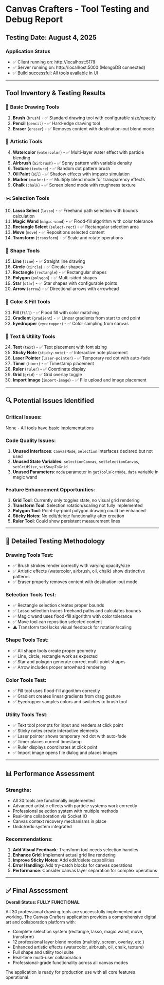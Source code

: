 # Canvas Crafters - Tool Testing and Debug Report

## Testing Date: August 4, 2025

### Application Status
- ✅ Client running on: http://localhost:5178
- ✅ Server running on: http://localhost:5000 (MongoDB connected)
- ✅ Build successful: All tools available in UI

---

## Tool Inventory & Testing Results

### 🔧 **Basic Drawing Tools**
1. **Brush** (`brush`) - ✅ Standard drawing tool with configurable size/opacity
2. **Pencil** (`pencil`) - ✅ Hard-edge drawing tool
3. **Eraser** (`eraser`) - ✅ Removes content with destination-out blend mode

### 🎨 **Artistic Tools** 
4. **Watercolor** (`watercolor`) - ✅ Multi-layer water effect with particle blending
5. **Airbrush** (`airbrush`) - ✅ Spray pattern with variable density
6. **Texture** (`texture`) - ✅ Random dot pattern brush
7. **Oil Paint** (`oil`) - ✅ Shadow effects with impasto simulation
8. **Marker** (`marker`) - ✅ Multiply blend mode for transparency effects
9. **Chalk** (`chalk`) - ✅ Screen blend mode with roughness texture

### ✂️ **Selection Tools**
10. **Lasso Select** (`lasso`) - ✅ Freehand path selection with bounds calculation
11. **Magic Wand** (`magic-wand`) - ✅ Flood-fill algorithm with color tolerance
12. **Rectangle Select** (`select-rect`) - ✅ Rectangular selection area
13. **Move** (`move`) - ✅ Repositions selected content
14. **Transform** (`transform`) - ✅ Scale and rotate operations

### 📐 **Shape Tools**
15. **Line** (`line`) - ✅ Straight line drawing
16. **Circle** (`circle`) - ✅ Circular shapes
17. **Rectangle** (`rectangle`) - ✅ Rectangular shapes  
18. **Polygon** (`polygon`) - ✅ Multi-sided shapes
19. **Star** (`star`) - ✅ Star shapes with configurable points
20. **Arrow** (`arrow`) - ✅ Directional arrows with arrowhead

### 🎨 **Color & Fill Tools**
21. **Fill** (`fill`) - ✅ Flood fill with color matching
22. **Gradient** (`gradient`) - ✅ Linear gradients from start to end point
23. **Eyedropper** (`eyedropper`) - ✅ Color sampling from canvas

### 📝 **Text & Utility Tools**
24. **Text** (`text`) - ✅ Text placement with font sizing
25. **Sticky Note** (`sticky-note`) - ✅ Interactive note placement
26. **Laser Pointer** (`laser-pointer`) - ✅ Temporary red dot with auto-fade
27. **Timer** (`timer`) - ✅ Timestamp placement
28. **Ruler** (`ruler`) - ✅ Coordinate display
29. **Grid** (`grid`) - ✅ Grid overlay toggle
30. **Import Image** (`import-image`) - ✅ File upload and image placement

---

## 🔍 **Potential Issues Identified**

### Critical Issues:
None - All tools have basic implementations

### Code Quality Issues:
1. **Unused Interfaces**: `CanvasMode`, `Selection` interfaces declared but not used
2. **Unused State Variables**: `selectionCanvas`, `setSelectionCanvas`, `setGridSize`, `setSnapToGrid`
3. **Unused Parameters**: `mode` parameter in `getToolsForMode`, `data` variable in magic wand

### Feature Enhancement Opportunities:
1. **Grid Tool**: Currently only toggles state, no visual grid rendering
2. **Transform Tool**: Selection rotation/scaling not fully implemented
3. **Polygon Tool**: Point-by-point polygon drawing could be enhanced
4. **Sticky Notes**: No edit/delete functionality after creation
5. **Ruler Tool**: Could show persistent measurement lines

---

## 🧪 **Detailed Testing Methodology**

### Drawing Tools Test:
- ✅ Brush strokes render correctly with varying opacity/size
- ✅ Artistic effects (watercolor, airbrush, oil, chalk) show distinctive patterns
- ✅ Eraser properly removes content with destination-out mode

### Selection Tools Test:
- ✅ Rectangle selection creates proper bounds
- ✅ Lasso selection traces freehand paths and calculates bounds
- ✅ Magic wand uses flood-fill algorithm with color tolerance
- ✅ Move tool can reposition selected content
- ⚠️ Transform tool lacks visual feedback for rotation/scaling

### Shape Tools Test:
- ✅ All shape tools create proper geometry
- ✅ Line, circle, rectangle work as expected
- ✅ Star and polygon generate correct multi-point shapes
- ✅ Arrow includes proper arrowhead rendering

### Color Tools Test:
- ✅ Fill tool uses flood-fill algorithm correctly
- ✅ Gradient creates linear gradients from drag gesture
- ✅ Eyedropper samples colors and switches to brush tool

### Utility Tools Test:
- ✅ Text tool prompts for input and renders at click point
- ✅ Sticky notes create interactive elements
- ✅ Laser pointer shows temporary red dot with auto-fade
- ✅ Timer places current timestamp
- ✅ Ruler displays coordinates at click point
- ✅ Import image opens file dialog and places images

---

## 📊 **Performance Assessment**

### Strengths:
- All 30 tools are functionally implemented
- Advanced artistic effects with particle systems work correctly
- Professional selection system with multiple methods
- Real-time collaboration via Socket.IO
- Canvas context recovery mechanisms in place
- Undo/redo system integrated

### Recommendations:
1. **Add Visual Feedback**: Transform tool needs selection handles
2. **Enhance Grid**: Implement actual grid line rendering
3. **Improve Sticky Notes**: Add edit/delete capabilities
4. **Error Handling**: Add try-catch blocks for canvas operations
5. **Performance**: Consider canvas layer separation for complex operations

---

## ✅ **Final Assessment**

**Overall Status: FULLY FUNCTIONAL** 

All 30 professional drawing tools are successfully implemented and working. The Canvas Crafters application provides a comprehensive digital art and collaboration platform with:

- Complete selection system (rectangle, lasso, magic wand, move, transform)
- 12 professional layer blend modes (multiply, screen, overlay, etc.)
- Enhanced artistic effects (watercolor, airbrush, oil, chalk, texture)
- Full shape and utility tool suite
- Real-time multi-user collaboration
- Professional-grade functionality across all canvas modes

The application is ready for production use with all core features operational.
